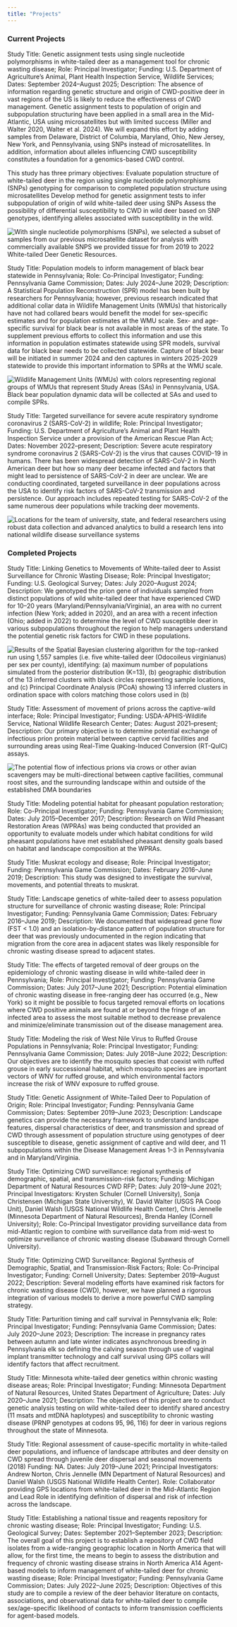 ```yaml
---
title: "Projects"
---
```


### Current Projects
Study Title: Genetic assignment tests using single nucleotide polymorphisms in white-tailed deer as a management tool for chronic wasting disease; Role: Principal Investigator; Funding: U.S. Department of Agriculture’s Animal, Plant Health Inspection Service, Wildlife Services; Dates: September 2024–August 2025; Description: The absence of information regarding genetic structure and origin of CWD-positive deer in vast regions of the US is likely to reduce the effectiveness of CWD management. Genetic assignment tests to population of origin and subpopulation structuring have been applied in a small area in the Mid-Atlantic, USA using microsatellites but with limited success (Miller and Walter 2020, Walter et al. 2024). We will expand this effort by adding samples from Delaware, District of Columbia, Maryland, Ohio, New Jersey, New York, and Pennsylvania, using SNPs instead of microsatellites. In addition, information about alleles influencing CWD susceptibility constitutes a foundation for a genomics-based CWD control.  

This study has three primary objectives:
Evaluate population structure of white-tailed deer in the region using single nucleotide polymorphisms (SNPs) genotyping for comparison to completed population structure using microsatellites
Develop method for genetic assignment tests to infer subpopulation of origin of wild white-tailed deer using SNPs
Assess the possibility of differential susceptibility to CWD in wild deer based on SNP genotypes, identifying alleles associated with susceptibility in the wild.

![With single nucleotide polymorphisms (SNPs), we selected a subset of samples from our previous microsatellite dataset for analysis with commercially available SNPS we provided tissue for from 2019 to 2022 [White-tailed Deer Genetic Resources](https://storymaps.arcgis.com/stories/9794d395588b45d7a055e86bf42d602b).](img/SNPsto2024text.jpg)

Study Title: Population models to inform management of black bear statewide in Pennsylvania; Role: Co-Principal Investigator; Funding: Pennsylvania Game Commission; Dates: July 2024–June 2029; Description: A Statistical Population Reconstruction (SPR) model has been built by researchers for Pennsylvania; however, previous research indicated that additional collar data in Wildlife Management Units (WMUs) that historically have not had collared bears would benefit the model for sex-specific estimates and for population estimates at the WMU scale. Sex- and age-specific survival for black bear is not available in most areas of the state. To supplement previous efforts to collect this information and use this information in population estimates statewide using SPR models, survival data for black bear needs to be collected statewide. Capture of black bear will be initiated in summer 2024 and den captures in winters 2025-2029 statewide to provide this important information to SPRs at the WMU scale.

![Wildlife Management Units (WMUs) with colors representing regional groups of WMUs that represent Study Areas (SAs) in Pennsylvania, USA. Black bear population dynamic data will be collected at SAs and used to compile SPRs.](img/bearSA.png)


Study Title: Targeted surveillance for severe acute respiratory syndrome coronavirus 2 (SARS-CoV-2) in wildlife; Role: Principal Investigator; Funding: U.S. Department of Agriculture’s Animal and Plant Health Inspection Service under a provision of the American Rescue Plan Act; Dates: November 2022–present; Description: Severe acute respiratory syndrome coronavirus 2 (SARS-CoV-2) is the virus that causes COVID-19 in humans. There has been widespread detection of SARS-CoV-2 in North American deer but how so many deer became infected and factors that might lead to persistence of SARS-CoV-2 in deer are unclear. We are conducting coordinated, targeted surveillance in deer populations across the USA to identify risk factors of SARS-CoV-2 transmission and persistence. Our approach includes repeated testing for SARS-CoV-2 of the same numerous deer populations while tracking deer movements.

![Locations for the team of university, state, and federal researchers using robust data collection and advanced analytics to build a research lens into national wildlife disease surveillance systems](img/collaboratorMapnew.png)

### Completed Projects
Study Title: Linking Genetics to Movements of White-tailed deer to Assist Surveillance for Chronic Wasting Disease; Role: Principal Investigator; Funding: U.S. Geological Survey; Dates: July 2020–August 2024; Description: We genotyped the prion gene of individuals sampled from distinct populations of wild white-tailed deer that have experienced CWD for 10–20 years (Maryland/Pennsylvania/Virginia), an area with no current infection (New York; added in 2020), and an area with a recent infection (Ohio; added in 2022) to determine the level of CWD susceptible deer in various subpopulations throughout the region to help managers understand the potential genetic risk factors for CWD in these populations.

![Results of the Spatial Bayesian clustering algorithm for the top-ranked run using 1,557 samples (i.e. five white-tailed deer (*Odocoileus virginianus*) per sex per county), identifying: (a) maximum number of populations simulated from the posterior distribution (K=13), (b) geographic distribution of the 13 inferred clusters with black circles representing sample locations, and (c) Principal Coordinate Analysis (PCoA) showing 13 inferred clusters in ordination space with colors matching those colors used in (b)](img/msatsFigure5.png)

Study Title: Assessment of movement of prions across the captive-wild interface; Role: Principal Investigator; Funding: USDA-APHIS-Wildlife Service, National Wildlife Research Center; Dates: August 2021–present; Description: Our primary objective is to determine potential exchange of infectious prion protein material between captive cervid facilities and surrounding areas using Real-Time Quaking-Induced Conversion (RT-QuIC) assays. 

![The potential flow of infectious prions via crows or other avian scavengers may be multi-directional between captive facilities, communal roost sites, and the surrounding landscape within and outside of the established DMA boundaries](img/CrowDiagram.png)

Study Title: Modeling potential habitat for pheasant population restoration; Role: Co-Principal Investigator; Funding: Pennsylvania Game Commission; Dates: July 2015–December 2017; Description: Research on Wild Pheasant Restoration Areas (WPRAs) was being conducted that provided an opportunity to evaluate models under which habitat conditions for wild pheasant populations have met established pheasant density goals based on habitat and landscape composition at the WPRAs.

Study Title: Muskrat ecology and disease; Role: Principal Investigator; Funding: Pennsylvania Game Commission; Dates: February 2016–June 2019; Description: This study was designed to investigate the survival, movements, and potential threats to muskrat.

Study Title: Landscape genetics of white-tailed deer to assess population structure for surveillance of chronic wasting disease; Role: Principal Investigator; Funding: Pennsylvania Game Commission; Dates: February 2016–June 2019; Description: We documented that widespread gene flow (FST < 1.0) and an isolation-by-distance pattern of population structure for deer that was previously undocumented in the region indicating that migration from the core area in adjacent states was likely responsible for chronic wasting disease spread to adjacent states.

Study Title: The effects of targeted removal of deer groups on the epidemiology of chronic wasting disease in wild white-tailed deer in Pennsylvania; Role: Principal Investigator; Funding: Pennsylvania Game Commission; Dates: July 2017–June 2021; Description: Potential elimination of chronic wasting disease in free-ranging deer has occurred (e.g., New York) so it might be possible to focus targeted removal efforts on locations where CWD positive animals are found at or beyond the fringe of an infected area to assess the most suitable method to decrease prevalence and minimize/eliminate transmission out of the disease management area.

Study Title: Modeling the risk of West Nile Virus to Ruffed Grouse Populations in Pennsylvania; Role: Principal Investigator; Funding: Pennsylvania Game Commission; Dates: July 2018–June 2022; Description: Our objectives are to identify the mosquito species that coexist with ruffed grouse in early successional habitat, which mosquito species are important vectors of WNV for ruffed grouse, and which environmental factors increase
the risk of WNV exposure to ruffed grouse.

Study Title: Genetic Assignment of White-Tailed Deer to Population of Origin; Role: Principal Investigator; Funding: Pennsylvania Game Commission; Dates: September 2019–June 2023; Description: Landscape genetics can provide the necessary framework to understand landscape features, dispersal characteristics of deer, and transmission and spread of CWD through assessment of population structure using genotypes of deer susceptible to disease, genetic assignment of captive and wild deer, and 11 subpopulations within the Disease Management Areas 1–3 in Pennsylvania and in Maryland/Virginia.

Study Title: Optimizing CWD surveillance: regional synthesis of demographic, spatial, and transmission-risk factors; Funding: Michigan Department of Natural Resources CWD RFP; Dates: July 2019–June 2021; Principal Investigators: Krysten Schuler (Cornell University), Sonja Christensen (Michigan State University), W. David Walter (USGS PA Coop Unit), Daniel Walsh (USGS National Wildlife Health Center), Chris Jennelle (Minnesota Department of Natural Resources), Brenda Hanley (Cornell University); Role: Co-Principal Investigator providing surveillance data from mid-Atlantic region to combine with surveillance data from mid-west to optimize surveillance of chronic wasting disease (Subaward through Cornell University).

Study Title: Optimizing CWD Surveillance: Regional Synthesis of Demographic, Spatial, and Transmission-Risk Factors; Role: Co-Principal Investigator; Funding: Cornell University; Dates: September 2019–August 2022; Description: Several modeling efforts have examined risk factors for chronic wasting disease (CWD), however, we have planned a rigorous integration of various models to derive a more powerful CWD sampling strategy.

Study Title: Parturition timing and calf survival in Pennsylvania elk; Role: Principal Investigator; Funding: Pennsylvania Game Commission; Dates: July 2020–June 2023; Description: The increase in pregnancy rates between autumn and late winter indicates asynchronous breeding in Pennsylvania elk so defining the calving season through use of vaginal implant transmitter technology and calf survival using GPS collars will identify factors that affect recruitment.

Study Title: Minnesota white-tailed deer genetics within chronic wasting disease areas; Role: Principal Investigator; Funding: Minnesota Department of Natural Resources, United States Department of Agriculture; Dates: July 2020–June 2021; Description: The objectives of this project are to conduct genetic analysis testing on wild white-tailed deer to identify shared ancestry (11 msats and mtDNA haplotypes) and susceptibility to chronic wasting disease (PRNP genotypes at codons 95, 96, 116) for deer in various regions throughout the state of Minnesota.

Study Title: Regional assessment of cause-specific mortality in white-tailed deer populations, and influence of landscape attributes and deer density on CWD spread through juvenile deer dispersal and seasonal movements (2018) Funding: NA. Dates: July 2019–June 2021; Principal Investigators: Andrew Norton, Chris Jennelle (MN Department of Natural Resources) and Daniel Walsh (USGS National Wildlife Health Center). Role: Collaborator providing GPS locations from white-tailed deer in the Mid-Atlantic Region and Lead Role in identifying definition of dispersal and risk of infection across the landscape.

Study Title: Establishing a national tissue and reagents repository for chronic wasting disease; Role: Principal Investigator; Funding: U.S. Geological Survey; Dates: September 2021–September 2023; Description: The overall goal of this project is to establish a repository of CWD field isolates from a wide-ranging geographic location in North America that will allow, for the first time, the means to begin to assess the distribution and frequency of chronic wasting disease strains in North America A14 Agent-based models to inform management of white-tailed deer for chronic wasting disease; Role: Principal Investigator; Funding: Pennsylvania Game Commission; Dates: July 2022–June 2025; Description: Objectives of this study are to compile a review of the deer behavior literature on contacts, associations, and observational data for white-tailed deer to compile sex/age-specific likelihood of contacts to inform transmission coefficients for agent-based models.
